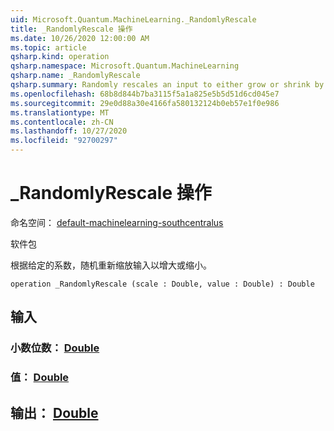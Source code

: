 ```yaml
---
uid: Microsoft.Quantum.MachineLearning._RandomlyRescale
title: _RandomlyRescale 操作
ms.date: 10/26/2020 12:00:00 AM
ms.topic: article
qsharp.kind: operation
qsharp.namespace: Microsoft.Quantum.MachineLearning
qsharp.name: _RandomlyRescale
qsharp.summary: Randomly rescales an input to either grow or shrink by a given factor.
ms.openlocfilehash: 68b8d844b7ba3115f5a1a825e5b5d51d6cd045e7
ms.sourcegitcommit: 29e0d88a30e4166fa580132124b0eb57e1f0e986
ms.translationtype: MT
ms.contentlocale: zh-CN
ms.lasthandoff: 10/27/2020
ms.locfileid: "92700297"
---
```

# <a name="_randomlyrescale-operation"></a>_RandomlyRescale 操作

命名空间： [default-machinelearning-southcentralus](xref:Microsoft.Quantum.MachineLearning)

软件包 [](https://nuget.org/packages/)


根据给定的系数，随机重新缩放输入以增大或缩小。

```qsharp
operation _RandomlyRescale (scale : Double, value : Double) : Double
```


## <a name="input"></a>输入

### <a name="scale--double"></a>小数位数： [Double](xref:microsoft.quantum.lang-ref.double)




### <a name="value--double"></a>值： [Double](xref:microsoft.quantum.lang-ref.double)





## <a name="output--double"></a>输出： [Double](xref:microsoft.quantum.lang-ref.double)

